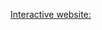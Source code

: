 [Interactive website:](https://city-search-engine-2020.shinyapps.io/Movies_Data_Visualization_and_Analysis/?_ga=2.75446546.161433864.1664747902-1171910013.1664747902)
